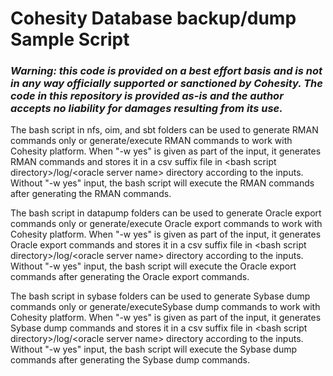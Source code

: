 # Cohesity Database backup/dump Sample Script
### ***Warning: this code is provided on a best effort basis and is not in any way officially supported or sanctioned by Cohesity. The code in this repository is provided as-is and the author accepts no liability for damages resulting from its use.***

The bash script in nfs, oim, and sbt folders can be used to generate RMAN commands only or generate/execute RMAN commands to work with Cohesity platform. When "\-w yes" is given as part of the input, it generates RMAN commands and stores it in a csv suffix file in \<bash script directory\>/log/\<oracle server name\> directory according to the inputs. Without "\-w yes" input, the bash script will execute the RMAN commands after generating the RMAN commands. 

The bash script in datapump folders can be used to generate Oracle export commands only or generate/execute Oracle export commands to work with Cohesity platform. When "\-w yes" is given as part of the input, it generates Oracle export commands and stores it in a csv suffix file in \<bash script directory\>/log/\<oracle server name\> directory according to the inputs. Without "\-w yes" input, the bash script will execute the Oracle export commands after generating the Oracle export commands. 

The bash script in sybase folders can be used to generate Sybase dump commands only or generate/executeSybase dump commands to work with Cohesity platform. When "\-w yes" is given as part of the input, it generates Sybase dump commands and stores it in a csv suffix file in \<bash script directory\>/log/\<oracle server name\> directory according to the inputs. Without "\-w yes" input, the bash script will execute the Sybase dump commands after generating the Sybase dump commands. 


